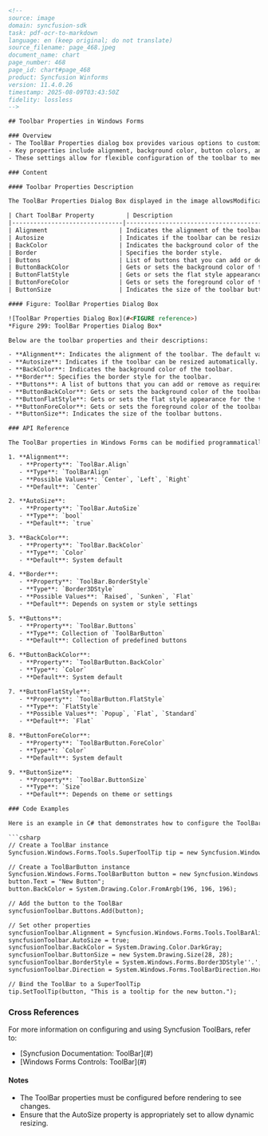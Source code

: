 ```html
<!-- 
source: image
domain: syncfusion-sdk
task: pdf-ocr-to-markdown
language: en (keep original; do not translate)
source_filename: page_468.jpeg
document_name: chart
page_number: 468
page_id: chart#page_468
product: Syncfusion Winforms
version: 11.4.0.26
timestamp: 2025-08-09T03:43:50Z
fidelity: lossless
--> 

## Toolbar Properties in Windows Forms

### Overview
- The ToolBar Properties dialog box provides various options to customize the appearance and behavior of the toolbar in Windows Forms.
- Key properties include alignment, background color, button colors, and size, among others.
- These settings allow for flexible configuration of the toolbar to meet specific design and functionality requirements.

### Content

#### Toolbar Properties Description

The ToolBar Properties Dialog Box displayed in the image allowsModification of the properties specific to the toolbar in Windows Forms. Here is a detailed description of the properties listed:

| Chart ToolBar Property         | Description                                                                 |
|-------------------------------|-----------------------------------------------------------------------------|
| Alignment                    | Indicates the alignment of the toolbar. Default value is **Center**.         |
| Autosize                     | Indicates if the toolbar can be resized automatically. Default value is **true**. |
| BackColor                    | Indicates the background color of the toolbar.                               |
| Border                       | Specifies the border style.                                                  |
| Buttons                      | List of buttons that you can add or delete as needed.                      |
| ButtonBackColor              | Gets or sets the background color of the toolbar button.                    |
| ButtonFlatStyle              | Gets or sets the flat style appearance for the toolbar button control. Default value is **FlatStyle.Flat**. |
| ButtonForeColor              | Gets or sets the foreground color of the toolbar button.                    |
| ButtonSize                   | Indicates the size of the toolbar buttons.                                    |

#### Figure: ToolBar Properties Dialog Box

![ToolBar Properties Dialog Box](#<FIGURE reference>)  
*Figure 299: ToolBar Properties Dialog Box*

Below are the toolbar properties and their descriptions:

- **Alignment**: Indicates the alignment of the toolbar. The default value is **Center**.
- **Autosize**: Indicates if the toolbar can be resized automatically. The default value is **true**.
- **BackColor**: Indicates the background color of the toolbar.
- **Border**: Specifies the border style for the toolbar.
- **Buttons**: A list of buttons that you can add or remove as required.
- **ButtonBackColor**: Gets or sets the background color of the toolbar button.
- **ButtonFlatStyle**: Gets or sets the flat style appearance for the toolbar button control. The default value is **FlatStyle.Flat**.
- **ButtonForeColor**: Gets or sets the foreground color of the toolbar button.
- **ButtonSize**: Indicates the size of the toolbar buttons.

### API Reference

The ToolBar properties in Windows Forms can be modified programmatically using the `Syncfusion.Windows.Forms` namespace. Below are the key properties that can be configured:

1. **Alignment**:
   - **Property**: `ToolBar.Align`
   - **Type**: `ToolBarAlign`
   - **Possible Values**: `Center`, `Left`, `Right`
   - **Default**: `Center`

2. **AutoSize**:
   - **Property**: `ToolBar.AutoSize`
   - **Type**: `bool`
   - **Default**: `true`

3. **BackColor**:
   - **Property**: `ToolBar.BackColor`
   - **Type**: `Color`
   - **Default**: System default

4. **Border**:
   - **Property**: `ToolBar.BorderStyle`
   - **Type**: `Border3DStyle`
   - **Possible Values**: `Raised`, `Sunken`, `Flat`
   - **Default**: Depends on system or style settings

5. **Buttons**:
   - **Property**: `ToolBar.Buttons`
   - **Type**: Collection of `ToolBarButton`
   - **Default**: Collection of predefined buttons

6. **ButtonBackColor**:
   - **Property**: `ToolBarButton.BackColor`
   - **Type**: `Color`
   - **Default**: System default

7. **ButtonFlatStyle**:
   - **Property**: `ToolBarButton.FlatStyle`
   - **Type**: `FlatStyle`
   - **Possible Values**: `Popup`, `Flat`, `Standard`
   - **Default**: `Flat`

8. **ButtonForeColor**:
   - **Property**: `ToolBarButton.ForeColor`
   - **Type**: `Color`
   - **Default**: System default

9. **ButtonSize**:
   - **Property**: `ToolBar.ButtonSize`
   - **Type**: `Size`
   - **Default**: Depends on theme or settings

### Code Examples

Here is an example in C# that demonstrates how to configure the ToolBar properties programmatically:

```csharp
// Create a ToolBar instance
Syncfusion.Windows.Forms.Tools.SuperToolTip tip = new Syncfusion.Windows.Forms.Tools.SuperToolTip();

// Create a ToolBarButton instance
Syncfusion.Windows.Forms.ToolBarButton button = new Syncfusion.Windows.Forms.ToolBarButton();
button.Text = "New Button";
button.BackColor = System.Drawing.Color.FromArgb(196, 196, 196);

// Add the button to the ToolBar
syncfusionToolbar.Buttons.Add(button);

// Set other properties
syncfusionToolbar.Alignment = Syncfusion.Windows.Forms.Tools.ToolBarAlign.Center;
syncfusionToolbar.AutoSize = true;
syncfusionToolbar.BackColor = System.Drawing.Color.DarkGray;
syncfusionToolbar.ButtonSize = new System.Drawing.Size(28, 28);
syncfusionToolbar.BorderStyle = System.Windows.Forms.Border3DStyle''.';
syncfusionToolbar.Direction = System.Windows.Forms.ToolBarDirection.Horizontal;

// Bind the ToolBar to a SuperToolTip
tip.SetToolTip(button, "This is a tooltip for the new button.");
```

### Cross References
For more information on configuring and using Syncfusion ToolBars, refer to:
- [Syncfusion Documentation: ToolBar](#<Doc reference>)
- [Windows Forms Controls: ToolBar](#<Doc reference>)

#### Notes
- The ToolBar properties must be configured before rendering to see changes.
- Ensure that the AutoSize property is appropriately set to allow dynamic resizing.

<!-- tags: [ToolBars, Buttons, Windows Forms, Syncfusion, properties, customization, controls] keywords: [alignment, autosize, backcolor, border, buttons, buttonbackcolor, buttonflatstyle, buttonforecolor, buttonsize] -->
```
